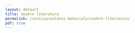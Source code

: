 ```yaml
---
layout: default
title: Souhrn literatury
permalink: /cestina/ostatni-materialy/souhrn-literatury/
pdf: true
---
```

